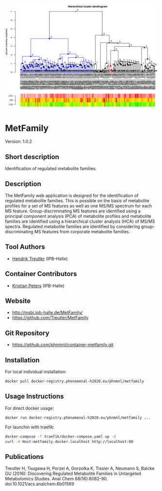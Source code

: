![screenshot](metfamily.png)

# MetFamily
Version: 1.0.2

## Short description

Identification of regulated metabolite families.

## Description

The MetFamily web application is designed for the identification of regulated metabolite families. This is possible on the basis of metabolite profiles for a set of MS features as well as one MS/MS spectrum for each MS feature. Group-discriminating MS features are identified using a principal component analysis (PCA) of metabolite profiles and metabolite families are identified using a hierarchical cluster analysis (HCA) of MS/MS spectra. Regulated metabolite families are identified by considering group-discriminating MS features from corporate metabolite families.

## Tool Authors 
- [Hendrik Treutler](https://github.com/treutler) (IPB-Halle)

## Container Contributors
- [Kristian Peters](https://github.com/korseby) (IPB-Halle)

## Website
* http://msbi.ipb-halle.de/MetFamily/
* https://github.com/Treutler/MetFamily

## Git Repository

- https://github.com/phnmnl/container-metfamily.git

## Installation 

For local individual installation:

```bash
docker pull docker-registry.phenomenal-h2020.eu/phnmnl/metfamily
```

## Usage Instructions

For direct docker usage:

```bash
docker run docker-registry.phenomenal-h2020.eu/phnmnl/metfamily ...
```

For launchin with traefik:

```bash
docker-compose -f traefik/docker-compose.yaml up -d
curl -H Host:metfamily.docker.localhost http://localhost:80
```

## Publications

Treutler H, Tsugawa H, Porzel A, Gorzolka K, Tissier A, Neumann S, Balcke GU (2016): Discovering Regulated Metabolite Families in Untargeted Metabolomics Studies. Anal Chem 88(16):8082-90. doi:10.1021/acs.analchem.6b01569
